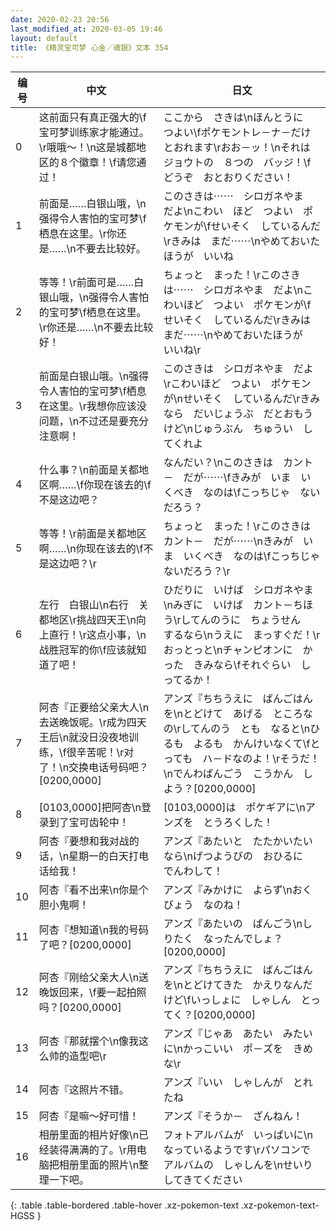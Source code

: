```yaml
---
date: 2020-02-23 20:56
last_modified_at: 2020-03-05 19:46
layout: default
title: 《精灵宝可梦 心金／魂银》文本 354
---
```

| 编号 | 中文 | 日文 |
| ---- | ---- | ---- |
| 0 | 这前面只有真正强大的\f宝可梦训练家才能通过。\r哦哦～！\n这是城都地区的８个徽章！\f请您通过！ | ここから　さきは\nほんとうに　つよい\fポケモントレ－ナ－だけ　とおれます\rおお－ッ！\nそれは　ジョウトの　８つの　バッジ！\fどうぞ　おとおりください！ |
| 1 | 前面是……白银山哦，\n强得令人害怕的宝可梦\f栖息在这里。\r你还是……\n不要去比较好。 | このさきは⋯⋯　シロガネやま　だよ\nこわい　ほど　つよい　ポケモンが\fせいそく　しているんだ\rきみは　まだ⋯⋯\nやめておいたほうが　いいね |
| 2 | 等等！\r前面可是……白银山哦，\n强得令人害怕的宝可梦\f栖息在这里。\r你还是……\n不要去比较好！ | ちょっと　まった！\rこのさきは⋯⋯　シロガネやま　だよ\nこわいほど　つよい　ポケモンが\fせいそく　しているんだ\rきみは　まだ⋯⋯\nやめておいたほうが　いいね\r |
| 3 | 前面是白银山哦。\n强得令人害怕的宝可梦\f栖息在这里。\r我想你应该没问题，\n不过还是要充分注意啊！ | このさきは　シロガネやま　だよ\rこわいほど　つよい　ポケモンが\nせいそく　しているんだ\rきみなら　だいじょうぶ　だとおもうけど\nじゅうぶん　ちゅうい　してくれよ |
| 4 | 什么事？\n前面是关都地区啊……\f你现在该去的\f不是这边吧？ | なんだい？\nこのさきは　カント－　だが⋯⋯\fきみが　いま　いくべき　なのは\fこっちじゃ　ないだろう？ |
| 5 | 等等！\r前面是关都地区啊……\n你现在该去的\f不是这边吧？\r | ちょっと　まった！\rこのさきは　カント－　だが⋯⋯\nきみが　いま　いくべき　なのは\fこっちじゃ　ないだろう？\r |
| 6 | 左行　白银山\n右行　关都地区\r挑战四天王\n向上直行！\r这点小事，\n战胜冠军的你\f应该就知道了吧！ | ひだりに　いけば　シロガネやま\nみぎに　いけば　カント－ちほう\rしてんのうに　ちょうせん　するなら\nうえに　まっすぐだ！\rおっとっと\nチャンピオンに　かった　きみなら\fそれぐらい　しってるか！ |
| 7 | 阿杏『正要给父亲大人\n去送晚饭呢。\r成为四天王后\n就没日没夜地训练，\f很辛苦呢！\r对了！\n交换电话号码吧？[0200,0000] | アンズ『ちちうえに　ばんごはんを\nとどけて　あげる　ところなの\rしてんのう　とも　なると\nひるも　よるも　かんけいなくて\fとっても　ハ－ドなのよ！\rそうだ！\nでんわばんごう　こうかん　しよう？[0200,0000] |
| 8 | [0103,0000]把阿杏\n登录到了宝可齿轮中！ | [0103,0000]は　ポケギアに\nアンズを　とうろくした！ |
| 9 | 阿杏『要想和我对战的话，\n星期一的白天打电话给我！ | アンズ『あたいと　たたかいたいなら\nげつようびの　おひるに　でんわして！ |
| 10 | 阿杏『看不出来\n你是个胆小鬼啊！ | アンズ『みかけに　よらず\nおくびょう　なのね！ |
| 11 | 阿杏『想知道\n我的号码了吧？[0200,0000] | アンズ『あたいの　ばんごう\nしりたく　なったんでしょ？[0200,0000] |
| 12 | 阿杏『刚给父亲大人\n送晚饭回来，\f要一起拍照吗？[0200,0000] | アンズ『ちちうえに　ばんごはんを\nとどけてきた　かえりなんだけど\fいっしょに　しゃしん　とってく？[0200,0000] |
| 13 | 阿杏『那就摆个\n像我这么帅的造型吧\r | アンズ『じゃあ　あたい　みたいに\nかっこいい　ポ－ズを　きめな\r |
| 14 | 阿杏『这照片不错。 | アンズ『いい　しゃしんが　とれたね |
| 15 | 阿杏『是嘛～好可惜！ | アンズ『そうか－　ざんねん！ |
| 16 | 相册里面的相片好像\n已经装得满满的了。\r用电脑把相册里面的照片\n整理一下吧。 | フォトアルバムが　いっぱいに\nなっているようです\rパソコンで　アルバムの　しゃしんを\nせいり　してきてください |
{: .table .table-bordered .table-hover .xz-pokemon-text .xz-pokemon-text-HGSS }